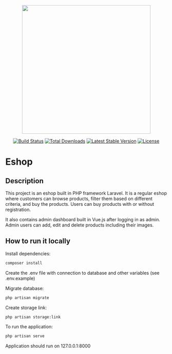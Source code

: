 <p align="center"><a href="https://laravel.com" target="_blank"><img src="https://raw.githubusercontent.com/laravel/art/master/logo-lockup/5%20SVG/2%20CMYK/1%20Full%20Color/laravel-logolockup-cmyk-red.svg" width="400"></a></p>

<p align="center">
<a href="https://travis-ci.org/laravel/framework"><img src="https://travis-ci.org/laravel/framework.svg" alt="Build Status"></a>
<a href="https://packagist.org/packages/laravel/framework"><img src="https://poser.pugx.org/laravel/framework/d/total.svg" alt="Total Downloads"></a>
<a href="https://packagist.org/packages/laravel/framework"><img src="https://poser.pugx.org/laravel/framework/v/stable.svg" alt="Latest Stable Version"></a>
<a href="https://packagist.org/packages/laravel/framework"><img src="https://poser.pugx.org/laravel/framework/license.svg" alt="License"></a>
</p>

# Eshop
## Description
This project is an eshop built in PHP framework Laravel. It is a regular eshop where customers can browse products, filter them based on different criteria, and buy the products.
Users can buy products with or without registration. 

It also contains admin dashboard built in Vue.js after logging in as admin. Admin users can add, edit and delete products including their images.

## How to run it locally
Install dependencies:
```bash
composer install
```
Create the .env file with connection to database and other variables (see .env.example)

Migrate database:
```bash
php artisan migrate
```
Create storage link:
```bash
php artisan storage:link
```
To run the application:
```bash
php artisan serve
```

Application should run on 127.0.0.1:8000
